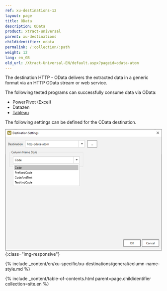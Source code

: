 ```yaml
---
ref: xu-destinations-12
layout: page
title: OData
description: OData
product: xtract-universal
parent: xu-destinations
childidentifier: odata
permalink: /:collection/:path
weight: 12
lang: en_GB
old_url: /Xtract-Universal-EN/default.aspx?pageid=odata-atom
---
```


The destination HTTP - OData delivers the extracted data in a generic format via an HTTP OData stream or web service. 

The following tested programs can successfully consume data via OData: <br>
- PowerPivot (Excel)
- Datazen
- [Tableau](./tableau)
 
The following settings can be defined for the OData destination.

![Odata-Atom-Destination-Details](/img/content/Odata-Atom-Destination-Details.png){:class="img-responsive"}

{% include _content/en/xu-specific/xu-destinations/general/column-name-style.md %}

{% include _content/table-of-contents.html parent=page.childidentifier collection=site.en %}
